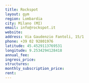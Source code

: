 ```yaml
---
title: Rockspot
layout: gym
region: Lombardia
city: Milano (MI)
email: info@rockspot.it
website: 
address: Via Gaudenzio Fantoli, 15/1
phone: +39 02 92801976
latitude: 45.4529113769531
longitude: 9.2534294128418
annual_fee: 
ingress_price: 
structures: 
monthly_subscription_price: 
rent: 
---
```


